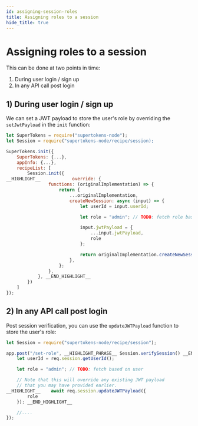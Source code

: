```yaml
---
id: assigning-session-roles
title: Assigning roles to a session 
hide_title: true
---
```


<!-- COPY DOCS -->
<!-- ./thirdpartyemailpassword/common-customizations/user-roles/assigning-session-roles.md -->

# Assigning roles to a session

This can be done at two points in time:
1) During user login / sign up
2) In any API call post login

## 1) During user login / sign up

We can set a JWT payload to store the user's role by overriding the `setJwtPayload` in the `init` function:

<!--DOCUSAURUS_CODE_TABS-->
<!--NodeJS-->
```js
let SuperTokens = require("supertokens-node");
let Session = require("supertokens-node/recipe/session);

SuperTokens.init({
    SuperTokens: {...},
    appInfo: {...},
    recipeList: [
        Session.init({
__HIGHLIGHT__            override: {
                functions: (originalImplementation) => {
                    return {
                        ...originalImplementation,
                        createNewSession: async (input) => {
                            let userId = input.userId;

                            let role = "admin"; // TODO: fetch role based on userId

                            input.jwtPayload = {
                                ...input.jwtPayload,
                                role
                            };

                            return originalImplementation.createNewSession(input);
                        },
                    };
                },
            }, __END_HIGHLIGHT__
        })
    ]
});
```
<!--END_DOCUSAURUS_CODE_TABS-->

## 2) In any API call post login

Post session verification, you can use the `updateJWTPayload` function to store the user's role:

<!--DOCUSAURUS_CODE_TABS-->
<!--NodeJS-->
```js
let Session = require("supertokens-node/recipe/session");

app.post("/set-role", __HIGHLIGHT_PHRASE__ Session.verifySession() __END_HIGHLIGHT_PHRASE__, (req, res) => {
    let userId = req.session.getUserId();

    let role = "admin"; // TODO: fetch based on user

    // Note that this will override any existing JWT payload
    // that you may have provided earlier.
__HIGHLIGHT__    await req.session.updateJWTPayload({
        role
    }); __END_HIGHLIGHT__

    //....
});
```
<!--END_DOCUSAURUS_CODE_TABS-->
